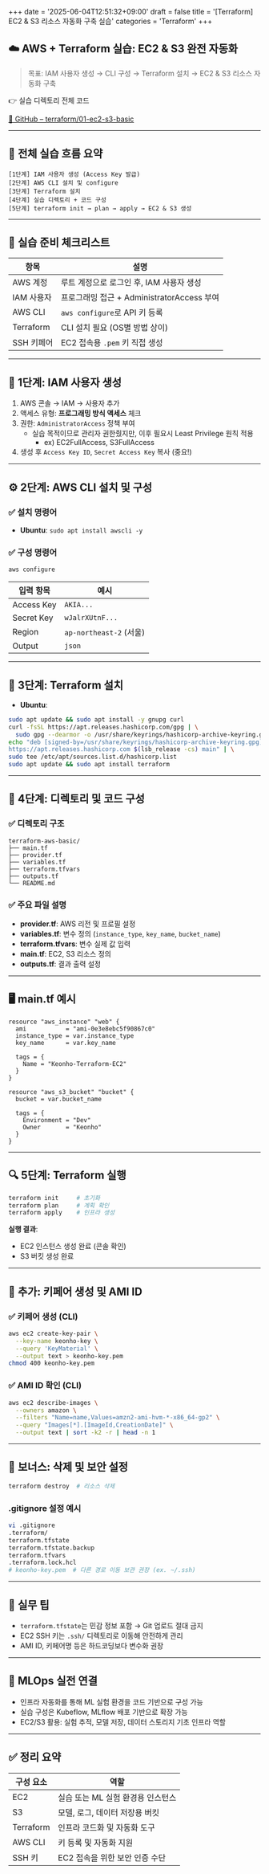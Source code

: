 +++
date = '2025-06-04T12:51:32+09:00'
draft = false
title = '[Terraform] EC2 & S3 리소스 자동화 구축 실습'
categories = 'Terraform'
+++

## ☁️ AWS + Terraform 실습: EC2 & S3 완전 자동화

> 목표: IAM 사용자 생성 → CLI 구성 → Terraform 설치 → EC2 & S3 리소스 자동화 구축
> 

👉 실습 디렉토리 전체 코드

[🔗 GitHub – terraform/01-ec2-s3-basic](https://github.com/keonhoban/mlops-infra-labs/tree/main/terraform/01-ec2-s3-basic)

---

## 🔭 전체 실습 흐름 요약

```
[1단계] IAM 사용자 생성 (Access Key 발급)
[2단계] AWS CLI 설치 및 configure
[3단계] Terraform 설치
[4단계] 실습 디렉토리 + 코드 구성
[5단계] terraform init → plan → apply → EC2 & S3 생성
```

---

## 🧩 실습 준비 체크리스트

| 항목 | 설명 |
| --- | --- |
| AWS 계정 | 루트 계정으로 로그인 후, IAM 사용자 생성 |
| IAM 사용자 | 프로그래밍 접근 + AdministratorAccess 부여 |
| AWS CLI | `aws configure`로 API 키 등록 |
| Terraform | CLI 설치 필요 (OS별 방법 상이) |
| SSH 키페어 | EC2 접속용 `.pem` 키 직접 생성 |

---

## 🪪 1단계: IAM 사용자 생성

1. AWS 콘솔 → IAM → 사용자 추가
2. 액세스 유형: **프로그래밍 방식 액세스** 체크
3. 권한: `AdministratorAccess` 정책 부여
    - 실습 목적이므로 관리자 권한줬지만, 이후 필요시 Least Privilege 원칙 적용
        - ex) EC2FullAccess, S3FullAccess
4. 생성 후 `Access Key ID`, `Secret Access Key` 복사 (중요!)

---

## ⚙️ 2단계: AWS CLI 설치 및 구성

### ✅ 설치 명령어

- **Ubuntu**: `sudo apt install awscli -y`

### ✅ 구성 명령어

```bash
aws configure
```

| 입력 항목 | 예시 |
| --- | --- |
| Access Key | `AKIA...` |
| Secret Key | `wJalrXUtnF...` |
| Region | `ap-northeast-2` (서울) |
| Output | `json` |

---

## 🧱 3단계: Terraform 설치

- **Ubuntu**:

```bash
sudo apt update && sudo apt install -y gnupg curl
curl -fsSL https://apt.releases.hashicorp.com/gpg | \
  sudo gpg --dearmor -o /usr/share/keyrings/hashicorp-archive-keyring.gpg
echo "deb [signed-by=/usr/share/keyrings/hashicorp-archive-keyring.gpg] \
https://apt.releases.hashicorp.com $(lsb_release -cs) main" | \
sudo tee /etc/apt/sources.list.d/hashicorp.list
sudo apt update && sudo apt install terraform
```

---

## 📁 4단계: 디렉토리 및 코드 구성

### ✅ 디렉토리 구조

```
terraform-aws-basic/
├── main.tf
├── provider.tf
├── variables.tf
├── terraform.tfvars
├── outputs.tf
└── README.md

```

### ✅ 주요 파일 설명

- **provider.tf**: AWS 리전 및 프로필 설정
- **variables.tf**: 변수 정의 (`instance_type`, `key_name`, `bucket_name`)
- **terraform.tfvars**: 변수 실제 값 입력
- **main.tf**: EC2, S3 리소스 정의
- **outputs.tf**: 결과 출력 설정

---

## 🖥️ main.tf 예시

```hcl
resource "aws_instance" "web" {
  ami           = "ami-0e3e8ebc5f90867c0"
  instance_type = var.instance_type
  key_name      = var.key_name

  tags = {
    Name = "Keonho-Terraform-EC2"
  }
}

resource "aws_s3_bucket" "bucket" {
  bucket = var.bucket_name

  tags = {
    Environment = "Dev"
    Owner       = "Keonho"
  }
}

```

---

## 🔍 5단계: Terraform 실행

```bash
terraform init     # 초기화
terraform plan     # 계획 확인
terraform apply    # 인프라 생성

```

**실행 결과**:

- EC2 인스턴스 생성 완료 (콘솔 확인)
- S3 버킷 생성 완료

---

## 🔑 추가: 키페어 생성 및 AMI ID

### ✅ 키페어 생성 (CLI)

```bash
aws ec2 create-key-pair \
  --key-name keonho-key \
  --query 'KeyMaterial' \
  --output text > keonho-key.pem
chmod 400 keonho-key.pem

```

### ✅ AMI ID 확인 (CLI)

```bash
aws ec2 describe-images \
  --owners amazon \
  --filters "Name=name,Values=amzn2-ami-hvm-*-x86_64-gp2" \
  --query "Images[*].[ImageId,CreationDate]" \
  --output text | sort -k2 -r | head -n 1

```

---

## 🧼 보너스: 삭제 및 보안 설정

```bash
terraform destroy  # 리소스 삭제
```

### .gitignore 설정 예시

```bash
vi .gitignore
.terraform/
terraform.tfstate
terraform.tfstate.backup
terraform.tfvars
.terraform.lock.hcl
# keonho-key.pem  # 다른 경로 이동 보관 권장 (ex. ~/.ssh)
```

---

## 🧩 실무 팁

- `terraform.tfstate`는 민감 정보 포함 → Git 업로드 절대 금지
- EC2 SSH 키는 `.ssh/` 디렉토리로 이동해 안전하게 관리
- AMI ID, 키페어명 등은 하드코딩보다 변수화 권장

---

## 🔧 MLOps 실전 연결

- 인프라 자동화를 통해 ML 실험 환경을 코드 기반으로 구성 가능
- 실습 구성은 Kubeflow, MLflow 배포 기반으로 확장 가능
- EC2/S3 활용: 실험 추적, 모델 저장, 데이터 스토리지 기초 인프라 역할

---

## ✅ 정리 요약

| 구성 요소 | 역할 |
| --- | --- |
| EC2 | 실습 또는 ML 실험 환경용 인스턴스 |
| S3 | 모델, 로그, 데이터 저장용 버킷 |
| Terraform | 인프라 코드화 및 자동화 도구 |
| AWS CLI | 키 등록 및 자동화 지원 |
| SSH 키 | EC2 접속을 위한 보안 인증 수단 |
